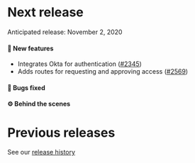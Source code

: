 # Next release

Anticipated release: November 2, 2020

#### 🚀 New features

- Integrates Okta for authentication ([#2345])
- Adds routes for requesting and approving access ([#2569])

#### 🐛 Bugs fixed

#### ⚙️ Behind the scenes

# Previous releases

See our [release history](https://github.com/CMSgov/eAPD/releases)

[#2345]: https://github.com/cmsgov/eapd/issues/2345
[#2569]: https://github.com/cmsgov/eapd/issues/2569
